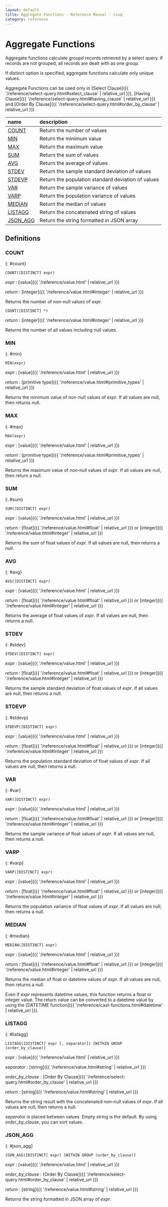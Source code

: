 ```yaml
---
layout: default
title: Aggregate Functions - Reference Manual - csvq
category: reference
---
```


# Aggregate Functions

Aggregate functions calculate groupd records retrieved by a select query.
If records are not grouped, all records are dealt with as one group.

If distinct option is specified, aggregate functions calculate only unique values.

Aggregate Functions can be used only in [Select Clause]({{ '/reference/select-query.html#select_clause' | relative_url }}), [Having Clause]({{ '/reference/select-query.html#having_clause' | relative_url }}) and [Order By Clause]({{ '/reference/select-query.html#order_by_clause' | relative_url }})


| name | description |
| :- | :- |
| [COUNT](#count)       | Return the number of values |
| [MIN](#min)           | Return the minimum value |
| [MAX](#max)           | Return the maximum value |
| [SUM](#sum)           | Return the sum of values |
| [AVG](#avg)           | Return the average of values |
| [STDEV](#stdev)       | Return the sample standard deviation of values |
| [STDEVP](#stdevp)     | Return the population standard deviation of values |
| [VAR](#var)           | Return the sample variance of values |
| [VARP](#varp)         | Return the population variance of values |
| [MEDIAN](#median)     | Return the median of values |
| [LISTAGG](#listagg)   | Return the concatenated string of values |
| [JSON_AGG](#json_agg) | Return the string formatted in JSON array |

## Definitions

### COUNT
{: #count}

```
COUNT([DISTINCT] expr)
```

_expr_
: [value]({{ '/reference/value.html' | relative_url }})

_return_
: [integer]({{ '/reference/value.html#integer' | relative_url }})

Returns the number of non-null values of _expr_.

```
COUNT([DISTINCT] *)
```

_return_
: [integer]({{ '/reference/value.html#integer' | relative_url }})

Returns the number of all values including null values.

### MIN
{: #min}

```
MIN(expr)
```

_expr_
: [value]({{ '/reference/value.html' | relative_url }})

_return_
: [primitive type]({{ '/reference/value.html#primitive_types' | relative_url }})

Returns the minimum value of non-null values of _expr_.
If all values are null, then returns null.

### MAX
{: #max}

```
MAX(expr)
```

_expr_
: [value]({{ '/reference/value.html' | relative_url }})

_return_
: [primitive type]({{ '/reference/value.html#primitive_types' | relative_url }})

Returns the maximum value of non-null values of _expr_.
If all values are null, then return a null.

### SUM
{: #sum}

```
SUM([DISTINCT] expr)
```

_expr_
: [value]({{ '/reference/value.html' | relative_url }})

_return_
: [float]({{ '/reference/value.html#float' | relative_url }}) or [integer]({{ '/reference/value.html#integer' | relative_url }})

Returns the sum of float values of _expr_.
If all values are null, then returns a null.

### AVG
{: #avg}

```
AVG([DISTINCT] expr)
```

_expr_
: [value]({{ '/reference/value.html' | relative_url }})

_return_
: [float]({{ '/reference/value.html#float' | relative_url }}) or [integer]({{ '/reference/value.html#integer' | relative_url }})

Returns the average of float values of _expr_.
If all values are null, then returns a null.

### STDEV
{: #stdev}

```
STDEV([DISTINCT] expr)
```

_expr_
: [value]({{ '/reference/value.html' | relative_url }})

_return_
: [float]({{ '/reference/value.html#float' | relative_url }}) or [integer]({{ '/reference/value.html#integer' | relative_url }})

Returns the sample standard deviation of float values of _expr_.
If all values are null, then returns a null.

### STDEVP
{: #stdevp}

```
STDEVP([DISTINCT] expr)
```

_expr_
: [value]({{ '/reference/value.html' | relative_url }})

_return_
: [float]({{ '/reference/value.html#float' | relative_url }}) or [integer]({{ '/reference/value.html#integer' | relative_url }})

Returns the population standard deviation of float values of _expr_.
If all values are null, then returns a null.

### VAR
{: #var}

```
VAR([DISTINCT] expr)
```

_expr_
: [value]({{ '/reference/value.html' | relative_url }})

_return_
: [float]({{ '/reference/value.html#float' | relative_url }}) or [integer]({{ '/reference/value.html#integer' | relative_url }})

Returns the sample variance of float values of _expr_.
If all values are null, then returns a null.


### VARP
{: #varp}

```
VARP([DISTINCT] expr)
```

_expr_
: [value]({{ '/reference/value.html' | relative_url }})

_return_
: [float]({{ '/reference/value.html#float' | relative_url }}) or [integer]({{ '/reference/value.html#integer' | relative_url }})

Returns the population variance of float values of _expr_.
If all values are null, then returns a null.


### MEDIAN
{: #median}

```
MEDIAN([DISTINCT] expr)
```

_expr_
: [value]({{ '/reference/value.html' | relative_url }})

_return_
: [float]({{ '/reference/value.html#float' | relative_url }}) or [integer]({{ '/reference/value.html#integer' | relative_url }})

Returns the median of float or datetime values of _expr_.
If all values are null, then returns a null.

Even if _expr_ represents datetime values, this function returns a float or integer value.
The return value can be converted to a datetime value by using the [DATETIME function]({{ '/reference/cast-functions.html#datetime' | relative_url }}).

### LISTAGG
{: #listagg}

```
LISTAGG([DISTINCT] expr [, separator]) [WITHIN GROUP (order_by_clause)]
```

_expr_
: [value]({{ '/reference/value.html' | relative_url }})

_separator_
: [string]({{ '/reference/value.html#string' | relative_url }})

_order_by_clause_
: [Order By Clause]({{ '/reference/select-query.html#order_by_clause' | relative_url }})

_return_
: [string]({{ '/reference/value.html#string' | relative_url }})

Returns the string result with the concatenated non-null values of _expr_.
If all values are null, then returns a null.

_separator_ is placed between values. Empty string is the default.
By using _order_by_clause_, you can sort values.

### JSON_AGG
{: #json_agg}

```
JSON_AGG([DISTINCT] expr) [WITHIN GROUP (order_by_clause)]
```

_expr_
: [value]({{ '/reference/value.html' | relative_url }})

_order_by_clause_
: [Order By Clause]({{ '/reference/select-query.html#order_by_clause' | relative_url }})

_return_
: [string]({{ '/reference/value.html#string' | relative_url }})

Returns the string formatted in JSON array of _expr_.
